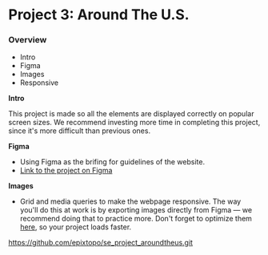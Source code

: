 # Project 3: Around The U.S.

### Overview  

* Intro  
* Figma  
* Images
* Responsive 
  
**Intro**
  
This project is made so all the elements are displayed correctly on popular screen sizes. We recommend investing more time in completing this project, since it's more difficult than previous ones.  
  
**Figma**  
  
* Using Figma as the brifing for guidelines of the website.
* [Link to the project on Figma](https://www.figma.com/file/ii4xxsJ0ghevUOcssTlHZv/Sprint-3%3A-Around-the-US?node-id=0%3A1)  
  
**Images**  
  
* Grid and media queries to make the webpage responsive.
The way you'll do this at work is by exporting images directly from Figma — we recommend doing that to practice more. Don't forget to optimize them [here](https://tinypng.com/), so your project loads faster.


https://github.com/epixtopo/se_project_aroundtheus.git
